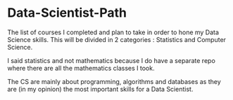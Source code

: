 # Data-Scientist-Path

The list of courses I completed and plan to take in order to hone my Data Science skills.
This will be divided in 2 categories :
Statistics and Computer Science. 

I said statistics and not mathematics because I do have a separate repo where there are all the mathematics
classes I took.

The CS are mainly about programming, algorithms and databases as they are (in my opinion) the most important skills
for a Data Scientist.

